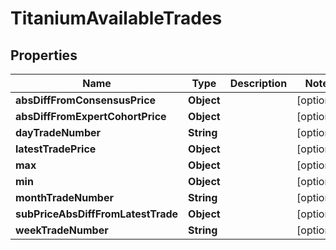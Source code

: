 

# TitaniumAvailableTrades


## Properties

| Name | Type | Description | Notes |
|------------ | ------------- | ------------- | -------------|
|**absDiffFromConsensusPrice** | **Object** |  |  [optional] |
|**absDiffFromExpertCohortPrice** | **Object** |  |  [optional] |
|**dayTradeNumber** | **String** |  |  [optional] |
|**latestTradePrice** | **Object** |  |  [optional] |
|**max** | **Object** |  |  [optional] |
|**min** | **Object** |  |  [optional] |
|**monthTradeNumber** | **String** |  |  [optional] |
|**subPriceAbsDiffFromLatestTrade** | **Object** |  |  [optional] |
|**weekTradeNumber** | **String** |  |  [optional] |



